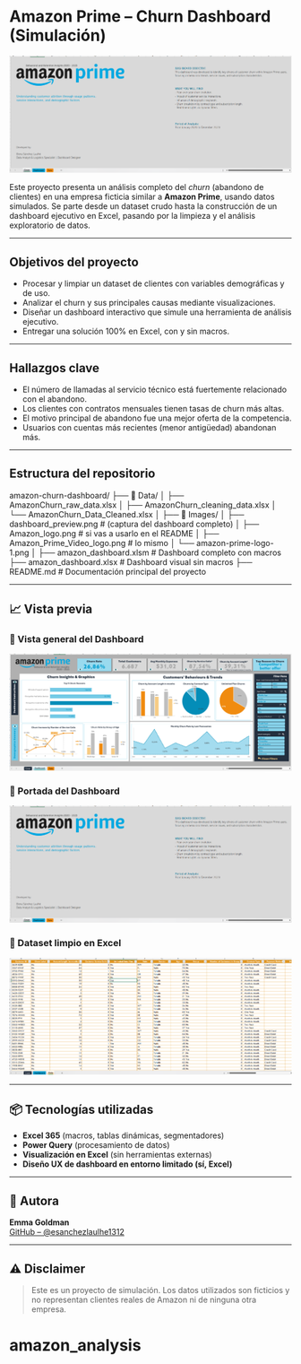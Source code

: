 # Amazon Prime – Churn Dashboard (Simulación)

![Cover](Images/screenshot_cover.png)

Este proyecto presenta un análisis completo del _churn_ (abandono de clientes) en una empresa ficticia similar a **Amazon Prime**, usando datos simulados. Se parte desde un dataset crudo hasta la construcción de un dashboard ejecutivo en Excel, pasando por la limpieza y el análisis exploratorio de datos.

---

## Objetivos del proyecto

- Procesar y limpiar un dataset de clientes con variables demográficas y de uso.
- Analizar el churn y sus principales causas mediante visualizaciones.
- Diseñar un dashboard interactivo que simule una herramienta de análisis ejecutivo.
- Entregar una solución 100% en Excel, con y sin macros.

---

## Hallazgos clave

- El número de llamadas al servicio técnico está fuertemente relacionado con el abandono.
- Los clientes con contratos mensuales tienen tasas de churn más altas.
- El motivo principal de abandono fue una mejor oferta de la competencia.
- Usuarios con cuentas más recientes (menor antigüedad) abandonan más.

---

## Estructura del repositorio

amazon-churn-dashboard/
├── 📁 Data/
│ ├── AmazonChurn_raw_data.xlsx
│ ├── AmazonChurn_cleaning_data.xlsx
│ └── AmazonChurn_Data_Cleaned.xlsx
│
├── 📁 Images/
│ ├── dashboard_preview.png # (captura del dashboard completo)
│ ├── Amazon_logo.png # si vas a usarlo en el README
│ ├── Amazon_Prime_Video_logo.png # lo mismo
│ └── amazon-prime-logo-1.png
│
├── amazon_dashboard.xlsm # Dashboard completo con macros
├── amazon_dashboard.xlsx # Dashboard visual sin macros
├── README.md # Documentación principal del proyecto

---

## 📈 Vista previa

### 🧩 Vista general del Dashboard

![Dashboard](Images/screenshot_dashboard.png)

### 🧾 Portada del Dashboard

![Cover](Images/screenshot_cover.png)

### 📑 Dataset limpio en Excel

![Data](Images/screenshot_data.png)

---

## 📦 Tecnologías utilizadas

- **Excel 365** (macros, tablas dinámicas, segmentadores)
- **Power Query** (procesamiento de datos)
- **Visualización en Excel** (sin herramientas externas)
- **Diseño UX de dashboard en entorno limitado (sí, Excel)**

---

## 👤 Autora

**Emma Goldman**  
[GitHub – @esanchezlaulhe1312](https://github.com/esanchezlaulhe1312)

---

## ⚠️ Disclaimer

> Este es un proyecto de simulación. Los datos utilizados son ficticios y no representan clientes reales de Amazon ni de ninguna otra empresa.

# amazon_analysis
